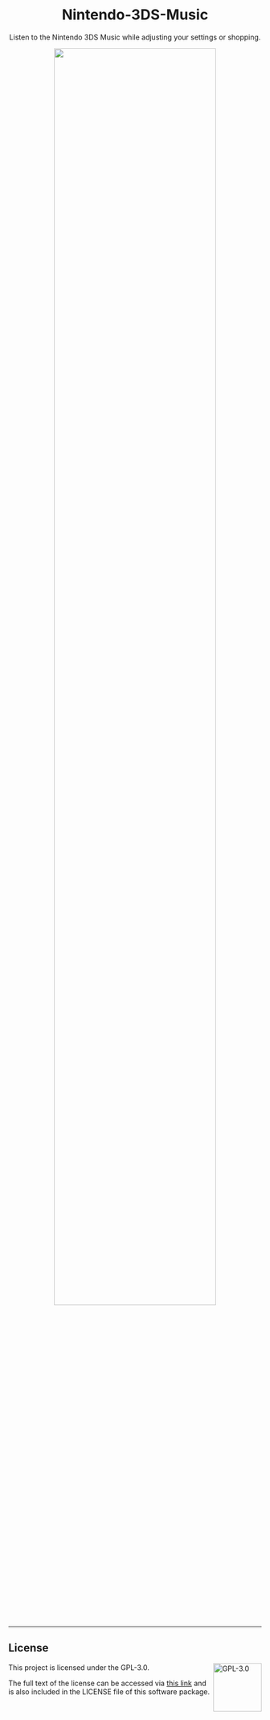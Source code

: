 <h1 align="center">Nintendo-3DS-Music</h1>

<p align="center">Listen to the Nintendo 3DS Music while adjusting your settings or shopping.</p>

<p align="center"><a href="https://addons.mozilla.org/en-US/firefox/addon/nintendo-3ds-music/"><img width="80%" src="https://github.com/WebSnke/Nintendo-3DS-Music/assets/94064167/d64a5bc9-0c50-4bfd-ac83-c4bcf127f4a3"></a></p>

---

## License

<a href="https://opensource.org/license/gpl-3-0/">
  <img align="right" height="96" alt="GPL-3.0" src="https://upload.wikimedia.org/wikipedia/commons/9/93/GPLv3_Logo.svg" />
</a>

This project is licensed under the GPL-3.0.

The full text of the license can be accessed via [this link](https://opensource.org/license/gpl-3-0/) and is also included in the LICENSE file of this software package.
